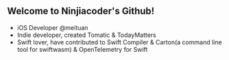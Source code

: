 ## Welcome to Ninjiacoder's Github!

- iOS Developer @meituan
- Indie developer, created Tomatic & TodayMatters
- Swift lover, have contributed to Swift Compiler & Carton(a command line tool for swiftwasm) & OpenTelemetry for Swift
